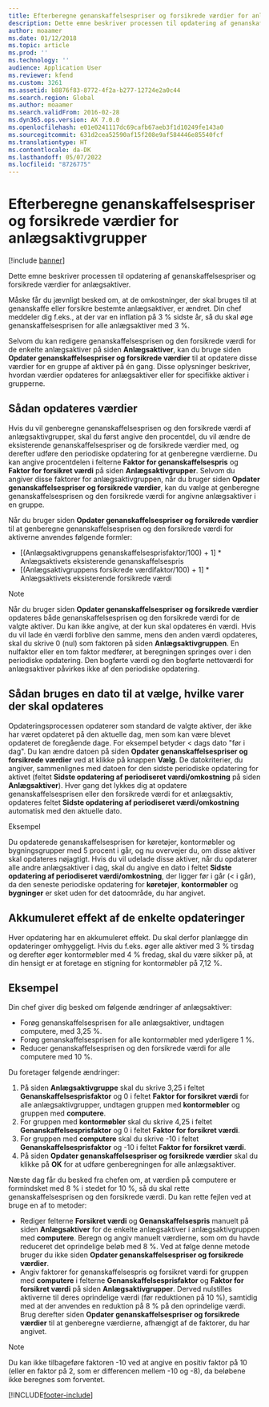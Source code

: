 ```yaml
---
title: Efterberegne genanskaffelsespriser og forsikrede værdier for anlægsaktivgrupper
description: Dette emne beskriver processen til opdatering af genanskaffelsespriser og forsikrede værdier for anlægsaktiver.
author: moaamer
ms.date: 01/12/2018
ms.topic: article
ms.prod: ''
ms.technology: ''
audience: Application User
ms.reviewer: kfend
ms.custom: 3261
ms.assetid: b8876f83-8772-4f2a-b277-12724e2a0c44
ms.search.region: Global
ms.author: moaamer
ms.search.validFrom: 2016-02-28
ms.dyn365.ops.version: AX 7.0.0
ms.openlocfilehash: e01e0241117dc69cafb67aeb3f1d10249fe143a0
ms.sourcegitcommit: 631d2cea52590af15f208e9af584446e85540fcf
ms.translationtype: HT
ms.contentlocale: da-DK
ms.lasthandoff: 05/07/2022
ms.locfileid: "8726775"
---
```

# <a name="recalculate-replacement-costs-and-insured-values-for-fixed-asset-groups"></a>Efterberegne genanskaffelsespriser og forsikrede værdier for anlægsaktivgrupper

[!include [banner](../includes/banner.md)]

Dette emne beskriver processen til opdatering af genanskaffelsespriser og forsikrede værdier for anlægsaktiver.

Måske får du jævnligt besked om, at de omkostninger, der skal bruges til at genanskaffe eller forsikre bestemte anlægsaktiver, er ændret. Din chef meddeler dig f.eks., at der var en inflation på 3 % sidste år, så du skal øge genanskaffelsesprisen for alle anlægsaktiver med 3 %. 

Selvom du kan redigere genanskaffelsesprisen og den forsikrede værdi for de enkelte anlægsaktiver på siden **Anlægsaktiver**, kan du bruge siden **Opdater genanskaffelsespriser og forsikrede værdier** til at opdatere disse værdier for en gruppe af aktiver på én gang. Disse oplysninger beskriver, hvordan værdier opdateres for anlægsaktiver eller for specifikke aktiver i grupperne.

## <a name="how-values-are-updated"></a>Sådan opdateres værdier
Hvis du vil genberegne genanskaffelsesprisen og den forsikrede værdi af anlægsaktivgrupper, skal du først angive den procentdel, du vil ændre de eksisterende genanskaffelsespriser og de forsikrede værdier med, og derefter udføre den periodiske opdatering for at genberegne værdierne. Du kan angive procentdelen i felterne **Faktor for genanskaffelsespris** og **Faktor for forsikret værdi** på siden **Anlægsaktivgrupper**. Selvom du angiver disse faktorer for anlægsaktivgruppen, når du bruger siden **Opdater genanskaffelsespriser og forsikrede værdier**, kan du vælge at genberegne genanskaffelsesprisen og den forsikrede værdi for angivne anlægsaktiver i en gruppe. 

Når du bruger siden **Opdater genanskaffelsespriser og forsikrede værdier** til at genberegne genanskaffelsesprisen og den forsikrede værdi for aktiverne anvendes følgende formler:

-   \[(Anlægsaktivgruppens genanskaffelsesprisfaktor/100) + 1\] \* Anlægsaktivets eksisterende genanskaffelsespris
-   \[(Anlægsaktivgruppens forsikrede værdifaktor/100) + 1\] \* Anlægsaktivets eksisterende forsikrede værdi

> [!NOTE] 
> Når du bruger siden **Opdater genanskaffelsespriser og forsikrede værdier** opdateres både genanskaffelsesprisen og den forsikrede værdi for de valgte aktiver. Du kan ikke angive, at der kun skal opdateres én værdi. Hvis du vil lade én værdi forblive den samme, mens den anden værdi opdateres, skal du skrive 0 (nul) som faktoren på siden **Anlægsaktivgruppen**. En nulfaktor eller en tom faktor medfører, at beregningen springes over i den periodiske opdatering. Den bogførte værdi og den bogførte nettoværdi for anlægsaktiver påvirkes ikke af den periodiske opdatering. 

## <a name="how-to-use-a-date-to-select-which-items-to-update"></a>Sådan bruges en dato til at vælge, hvilke varer der skal opdateres
Opdateringsprocessen opdaterer som standard de valgte aktiver, der ikke har været opdateret på den aktuelle dag, men som kan være blevet opdateret de foregående dage. For eksempel betyder &lt; dags dato "før i dag". Du kan ændre datoen på siden **Opdater genanskaffelsespriser og forsikrede værdier** ved at klikke på knappen **Vælg**. De datokriterier, du angiver, sammenlignes med datoen for den sidste periodiske opdatering for aktivet (feltet **Sidste opdatering af periodiseret værdi/omkostning** på siden **Anlægsaktiver**). Hver gang det lykkes dig at opdatere genanskaffelsesprisen eller den forsikrede værdi for et anlægsaktiv, opdateres feltet **Sidste opdatering af periodiseret værdi/omkostning** automatisk med den aktuelle dato. 

Eksempel 

Du opdaterede genanskaffelsesprisen for køretøjer, kontormøbler og bygningsgrupper med 5 procent i går, og nu overvejer du, om disse aktiver skal opdateres nøjagtigt. Hvis du vil udelade disse aktiver, når du opdaterer alle andre anlægsaktiver i dag, skal du angive en dato i feltet **Sidste opdatering af periodiseret værdi/omkostning**, der ligger før i går (&lt; i går), da den seneste periodiske opdatering for **køretøjer**, **kontormøbler** og **bygninger** er sket uden for det datoområde, du har angivet.

## <a name="cumulative-effect-of-each-update"></a>Akkumuleret effekt af de enkelte opdateringer
Hver opdatering har en akkumuleret effekt. Du skal derfor planlægge din opdateringer omhyggeligt. Hvis du f.eks. øger alle aktiver med 3 % tirsdag og derefter øger kontormøbler med 4 % fredag, skal du være sikker på, at din hensigt er at foretage en stigning for kontormøbler på 7,12 %.

## <a name="scenario"></a>Eksempel
Din chef giver dig besked om følgende ændringer af anlægsaktiver:
-   Forøg genanskaffelsesprisen for alle anlægsaktiver, undtagen computere, med 3,25 %.
-   Forøg genanskaffelsesprisen for alle kontormøbler med yderligere 1 %.
-   Reducer genanskaffelsesprisen og den forsikrede værdi for alle computere med 10 %.

Du foretager følgende ændringer:
1.  På siden **Anlægsaktivgruppe** skal du skrive 3,25 i feltet **Genanskaffelsesprisfaktor** og 0 i feltet **Faktor for forsikret værdi** for alle anlægsaktivgrupper, undtagen gruppen med **kontormøbler** og gruppen med **computere**.
2.  For gruppen med **kontormøbler** skal du skrive 4,25 i feltet **Genanskaffelsesprisfaktor** og 0 i feltet **Faktor for forsikret værdi**.
3.  For gruppen med **computere** skal du skrive -10 i feltet **Genanskaffelsesprisfaktor** og -10 i feltet **Faktor for forsikret værdi**.
4.  På siden **Opdater genanskaffelsespriser og forsikrede værdier** skal du klikke på **OK** for at udføre genberegningen for alle anlægsaktiver.

Næste dag får du besked fra chefen om, at værdien på computere er formindsket med 8 % i stedet for 10 %, så du skal rette genanskaffelsesprisen og den forsikrede værdi. Du kan rette fejlen ved at bruge en af to metoder:
-   Rediger felterne **Forsikret værdi** og **Genanskaffelsespris** manuelt på siden **Anlægsaktiver** for de enkelte anlægsaktiver i anlægsaktivgruppen med **computere**. Beregn og angiv manuelt værdierne, som om du havde reduceret det oprindelige beløb med 8 %. Ved at følge denne metode bruger du ikke siden **Opdater genanskaffelsespriser og forsikrede værdier**.
-   Angiv faktorer for genanskaffelsespris og forsikret værdi for gruppen med **computere** i felterne **Genanskaffelsesprisfaktor** og **Faktor for forsikret værdi** på siden **Anlægsaktivgrupper**. Derved nulstilles aktiverne til deres oprindelige værdi (før reduktionen på 10 %), samtidig med at der anvendes en reduktion på 8 % på den oprindelige værdi. Brug derefter siden **Opdater genanskaffelsespriser og forsikrede værdier** til at genberegne værdierne, afhængigt af de faktorer, du har angivet.

> [!NOTE]  
> Du kan ikke tilbageføre faktoren -10 ved at angive en positiv faktor på 10 (eller en faktor på 2, som er differencen mellem -10 og -8), da beløbene ikke beregnes som forventet. 







[!INCLUDE[footer-include](../../includes/footer-banner.md)]
